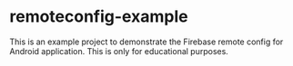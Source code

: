 # remoteconfig-example
This is an example project to demonstrate the Firebase remote config for Android application. This is only for educational purposes. 
